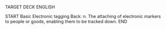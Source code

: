 TARGET DECK
ENGLISH

START
Basic
Electronic tagging
Back: n. The attaching of electronic markers to people or goods, enabling them to be tracked down.
END
